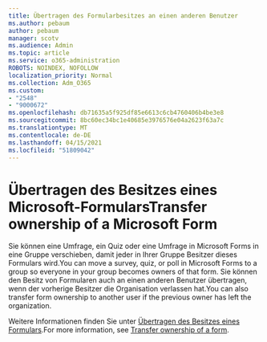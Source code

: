```yaml
---
title: Übertragen des Formularbesitzes an einen anderen Benutzer
ms.author: pebaum
author: pebaum
manager: scotv
ms.audience: Admin
ms.topic: article
ms.service: o365-administration
ROBOTS: NOINDEX, NOFOLLOW
localization_priority: Normal
ms.collection: Adm_O365
ms.custom:
- "2548"
- "9000672"
ms.openlocfilehash: db71635a5f925df85e6613c6cb4760406b4be3e8
ms.sourcegitcommit: 8bc60ec34bc1e40685e3976576e04a2623f63a7c
ms.translationtype: MT
ms.contentlocale: de-DE
ms.lasthandoff: 04/15/2021
ms.locfileid: "51809042"
---
```

# <a name="transfer-ownership-of-a-microsoft-form"></a><span data-ttu-id="c77a4-102">Übertragen des Besitzes eines Microsoft-Formulars</span><span class="sxs-lookup"><span data-stu-id="c77a4-102">Transfer ownership of a Microsoft Form</span></span>

<span data-ttu-id="c77a4-103">Sie können eine Umfrage, ein Quiz oder eine Umfrage in Microsoft Forms in eine Gruppe verschieben, damit jeder in Ihrer Gruppe Besitzer dieses Formulars wird.</span><span class="sxs-lookup"><span data-stu-id="c77a4-103">You can move a survey, quiz, or poll in Microsoft Forms to a group so everyone in your group becomes owners of that form.</span></span> <span data-ttu-id="c77a4-104">Sie können den Besitz von Formularen auch an einen anderen Benutzer übertragen, wenn der vorherige Besitzer die Organisation verlassen hat.</span><span class="sxs-lookup"><span data-stu-id="c77a4-104">You can also transfer form ownership to another user if the previous owner has left the organization.</span></span>

<span data-ttu-id="c77a4-105">Weitere Informationen finden Sie unter [Übertragen des Besitzes eines Formulars](https://support.office.com/article/Transfer-ownership-of-a-form-921a6361-a4e5-44ea-bce9-c4ed63aa54b4).</span><span class="sxs-lookup"><span data-stu-id="c77a4-105">For more information, see [Transfer ownership of a form](https://support.office.com/article/Transfer-ownership-of-a-form-921a6361-a4e5-44ea-bce9-c4ed63aa54b4).</span></span>